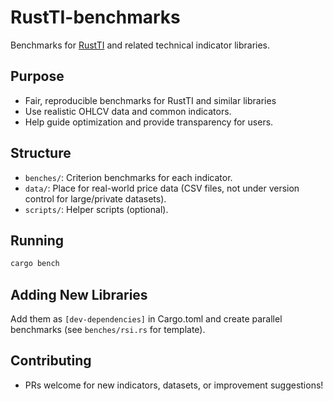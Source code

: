 # RustTI-benchmarks

Benchmarks for [RustTI](https://github.com/0100101001010000/RustTI) and related technical indicator libraries.

## Purpose

- Fair, reproducible benchmarks for RustTI and similar libraries
- Use realistic OHLCV data and common indicators.
- Help guide optimization and provide transparency for users.

## Structure

- `benches/`: Criterion benchmarks for each indicator.
- `data/`: Place for real-world price data (CSV files, not under version control for large/private datasets).
- `scripts/`: Helper scripts (optional).

## Running

```sh
cargo bench
```

## Adding New Libraries

Add them as `[dev-dependencies]` in Cargo.toml and create parallel benchmarks (see `benches/rsi.rs` for template).

## Contributing

- PRs welcome for new indicators, datasets, or improvement suggestions!
